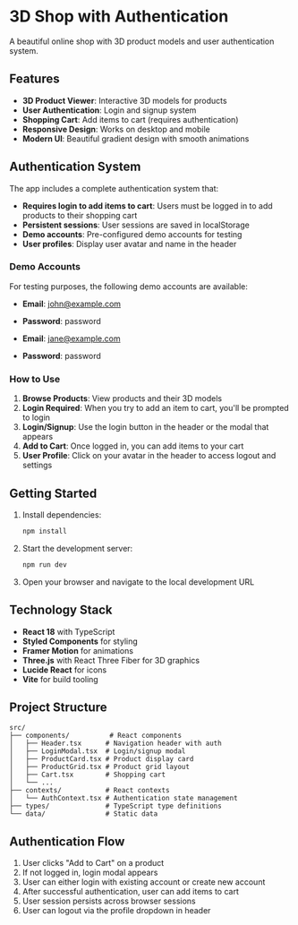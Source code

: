# 3D Shop with Authentication

A beautiful online shop with 3D product models and user authentication system.

## Features

- **3D Product Viewer**: Interactive 3D models for products
- **User Authentication**: Login and signup system
- **Shopping Cart**: Add items to cart (requires authentication)
- **Responsive Design**: Works on desktop and mobile
- **Modern UI**: Beautiful gradient design with smooth animations

## Authentication System

The app includes a complete authentication system that:

- **Requires login to add items to cart**: Users must be logged in to add products to their shopping cart
- **Persistent sessions**: User sessions are saved in localStorage
- **Demo accounts**: Pre-configured demo accounts for testing
- **User profiles**: Display user avatar and name in the header

### Demo Accounts

For testing purposes, the following demo accounts are available:

- **Email**: john@example.com
- **Password**: password

- **Email**: jane@example.com  
- **Password**: password

### How to Use

1. **Browse Products**: View products and their 3D models
2. **Login Required**: When you try to add an item to cart, you'll be prompted to login
3. **Login/Signup**: Use the login button in the header or the modal that appears
4. **Add to Cart**: Once logged in, you can add items to your cart
5. **User Profile**: Click on your avatar in the header to access logout and settings

## Getting Started

1. Install dependencies:
   ```bash
   npm install
   ```

2. Start the development server:
   ```bash
   npm run dev
   ```

3. Open your browser and navigate to the local development URL

## Technology Stack

- **React 18** with TypeScript
- **Styled Components** for styling
- **Framer Motion** for animations
- **Three.js** with React Three Fiber for 3D graphics
- **Lucide React** for icons
- **Vite** for build tooling

## Project Structure

```
src/
├── components/          # React components
│   ├── Header.tsx      # Navigation header with auth
│   ├── LoginModal.tsx  # Login/signup modal
│   ├── ProductCard.tsx # Product display card
│   ├── ProductGrid.tsx # Product grid layout
│   ├── Cart.tsx        # Shopping cart
│   └── ...
├── contexts/           # React contexts
│   └── AuthContext.tsx # Authentication state management
├── types/              # TypeScript type definitions
└── data/               # Static data
```

## Authentication Flow

1. User clicks "Add to Cart" on a product
2. If not logged in, login modal appears
3. User can either login with existing account or create new account
4. After successful authentication, user can add items to cart
5. User session persists across browser sessions
6. User can logout via the profile dropdown in header 
